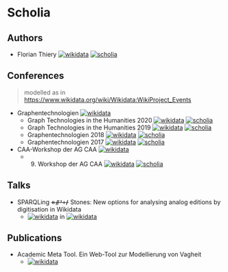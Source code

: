 # Scholia

## Authors

*  Florian Thiery [![wikidata](https://img.shields.io/badge/Wikidata-Q66606154-blue.svg)](https://www.wikidata.org/wiki/Q66606154) [![scholia](https://img.shields.io/badge/Scholia-Q66606154-green.svg)](https://tools.wmflabs.org/scholia/author/Q66606154)

## Conferences

> modelled as in https://www.wikidata.org/wiki/Wikidata:WikiProject_Events

* Graphentechnologien [![wikidata](https://img.shields.io/badge/Wikidata-Q88859517-blue.svg)](https://www.wikidata.org/wiki/Q88859517)
  * Graph Technologies in the Humanities 2020 [![wikidata](https://img.shields.io/badge/Wikidata-Q88860125-blue.svg)](https://www.wikidata.org/wiki/Q88860125) [![scholia](https://img.shields.io/badge/Scholia-Q88860125-green.svg)](https://tools.wmflabs.org/scholia/venue/Q88860125)
  * Graph Technologies in the Humanities 2019 [![wikidata](https://img.shields.io/badge/Wikidata-Q88864270-blue.svg)](https://www.wikidata.org/wiki/Q88864270) [![scholia](https://img.shields.io/badge/Scholia-Q88864270-green.svg)](https://tools.wmflabs.org/scholia/venue/Q88864270)
  * Graphentechnologien 2018 [![wikidata](https://img.shields.io/badge/Wikidata-Q88866968-blue.svg)](https://www.wikidata.org/wiki/Q88866968) [![scholia](https://img.shields.io/badge/Scholia-Q88866968-green.svg)](https://tools.wmflabs.org/scholia/venue/Q88866968)
  * Graphentechnologien 2017 [![wikidata](https://img.shields.io/badge/Wikidata-Q88867448-blue.svg)](https://www.wikidata.org/wiki/Q88867448) [![scholia](https://img.shields.io/badge/Scholia-Q88867448-green.svg)](https://tools.wmflabs.org/scholia/venue/Q88867448)
* CAA-Workshop der AG CAA [![wikidata](https://img.shields.io/badge/Wikidata-Q88869722-blue.svg)](https://www.wikidata.org/wiki/Q88869722)
  * 9. Workshop der AG CAA [![wikidata](https://img.shields.io/badge/Wikidata-Q88889028-blue.svg)](https://www.wikidata.org/wiki/Q88889028) [![scholia](https://img.shields.io/badge/Scholia-Q88889028-green.svg)](https://tools.wmflabs.org/scholia/venue/Q88889028)

## Talks

* SPARQLing ᚑᚌᚆᚐᚋ Stones: New options for analysing analog editions by digitisation in Wikidata
  * [![wikidata](https://img.shields.io/badge/Wikidata-Q88091985-blue.svg)](https://www.wikidata.org/wiki/Q88091985) in [![wikidata](https://img.shields.io/badge/Wikidata-Q88860125-blue.svg)](https://www.wikidata.org/wiki/Q88860125)

## Publications

* Academic Meta Tool. Ein Web-Tool zur Modellierung von Vagheit
  * [![wikidata](https://img.shields.io/badge/Wikidata-Q88092129-blue.svg)](https://www.wikidata.org/wiki/Q88092129)
